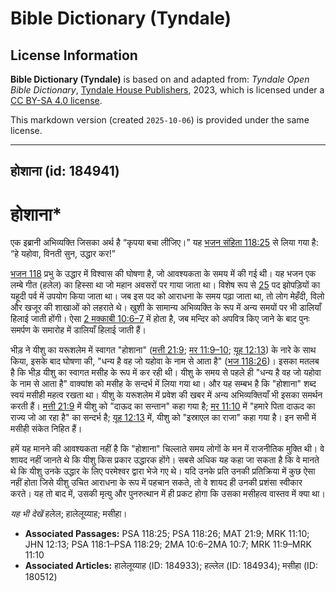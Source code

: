 # Bible Dictionary (Tyndale)

## License Information

**Bible Dictionary (Tyndale)** is based on and adapted from: _Tyndale Open Bible Dictionary_, [Tyndale House Publishers](https://tyndaleopenresources.com/), 2023, which is licensed under a [CC BY-SA 4.0 license](https://creativecommons.org/licenses/by-sa/4.0/legalcode.en).

This markdown version (created `2025-10-06`) is provided under the same license.



--------------------------------

## होशाना (id: 184941)

होशाना\*
========

एक इब्रानी अभिव्यक्ति जिसका अर्थ है “कृपया बचा लीजिए।” यह [भजन संहिता 118:25](https://ref.ly/Ps118:25) से लिया गया है: “हे यहोवा, विनती सुन, उद्धार कर!”

[भजन 118](https://ref.ly/Ps118:1-Ps118:29) प्रभु के उद्धार में विश्वास की घोषणा है, जो आवश्यकता के समय में की गई थी। यह भजन एक लम्बे गीत (हलेल) का हिस्सा था जो महान अवसरों पर गाया जाता था। विशेष रूप से [25](https://ref.ly/Ps118:25) पद झोपड़ियों का यहूदी पर्व में उपयोग किया जाता था। जब इस पद को आराधना के समय पढ़ा जाता था, तो लोग मेहँदी, विलो और खजूर की शाखाओं को लहराते थे। खुशी के सामान्य अभिव्यक्ति के रूप में अन्य समयों पर भी डालियाँ हिलाई जाती होंगी। ऐसा [2 मक्काबी 10:6–7](https://ref.ly/2Macc10:6-2Macc10:7) में होता है, जब मन्दिर को अपवित्र किए जाने के बाद पुनः समर्पण के समारोह में डालियाँ हिलाई जाती हैं। 

भीड़ ने यीशु का यरूशलेम में स्वागत "होशाना" ([मत्ती 21:9](https://ref.ly/Matt21:9); [मर 11:9–10](https://ref.ly/Mark11:9-Mark11:10); [यूह 12:13](https://ref.ly/John12:13)) के नारे के साथ किया, इसके बाद घोषणा की, "धन्य है वह जो यहोवा के नाम से आता है" ([भज 118:26](https://ref.ly/Ps118:26))। इसका मतलब है कि भीड़ यीशु का स्वागत मसीह के रूप में कर रही थी। यीशु के समय से पहले ही "धन्य है वह जो यहोवा के नाम से आता है" वाक्यांश को मसीह के सन्दर्भ में लिया गया था। और यह सम्बभ है कि "होशाना" शब्द स्वयं मसीही महत्व रखता था। यीशु के यरूशलेम में प्रवेश की खबर में अन्य अभिव्यक्तियाँ भी इसका समर्थन करती हैं। [मत्ती 21:9](https://ref.ly/Matt21:9) में यीशु को "दाऊद का सन्तान" कहा गया है; [मर 11:10](https://ref.ly/Mark11:10) में "हमारे पिता दाऊद का राज्य जो आ रहा है" का सन्दर्भ है; [यूह 12:13](https://ref.ly/John12:13) में, यीशु को "इस्राएल का राजा" कहा गया है। इन सभी में मसीही संकेत निहित हैं।

हमें यह मानने की आवश्यकता नहीं है कि "होशाना" चिल्लाते समय लोगों के मन में राजनीतिक मुक्ति थी। वे शायद नहीं जानते थे कि यीशु किस प्रकार उद्धारक होंगे। सबसे अधिक यह कहा जा सकता है कि वे मानते थे कि यीशु उनके उद्धार के लिए परमेश्वर द्वारा भेजे गए थे। यदि उनके प्रति उनकी प्रतिक्रिया में कुछ ऐसा नहीं होता जिसे यीशु उचित आराधना के रूप में पहचान सकते, तो वे शायद ही उनकी प्रशंसा स्वीकार करते। यह तो बाद में, उसकी मृत्यु और पुनरुत्थान में ही प्रकट होगा कि उसका मसीहत्व वास्तव में क्या था।

*यह भी देखें* हलेल; हालेलूय्याह; मसीहा। 

* **Associated Passages:** PSA 118:25; PSA 118:26; MAT 21:9; MRK 11:10; JHN 12:13; PSA 118:1–PSA 118:29; 2MA 10:6–2MA 10:7; MRK 11:9–MRK 11:10
* **Associated Articles:** हालेलूय्याह (ID: 184933); हल्लेल (ID: 184934); मसीहा (ID: 180512)

